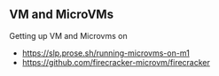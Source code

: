 VM and MicroVMs
---------------

Getting up VM and Microvms on 
- https://slp.prose.sh/running-microvms-on-m1
- https://github.com/firecracker-microvm/firecracker
